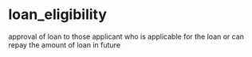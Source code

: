 # loan_eligibility
approval of loan to those applicant who is applicable for the loan or can repay the amount of loan in future
